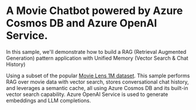 # A Movie Chatbot powered by Azure Cosmos DB and Azure OpenAI Service.

In this sample, we'll demonstrate how to build a RAG (Retrieval Augmented Generation) pattern application with Unified Memory (Vector Search & Chat History)

Using a subset of the popular [Movie Lens 1M dataset](https://grouplens.org/datasets/movielens/1m/). This sample performs RAG over movie data with vector search, stores conversational chat history, and leverages a semantic cache, all using Azure Cosmos DB and its built-in vector search capability. Azure OpenAI Service is used to generate embeddings and LLM completions.
